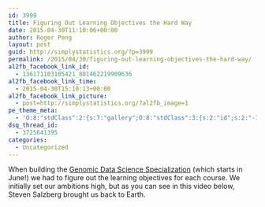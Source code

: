 ```yaml
---
id: 3999
title: Figuring Out Learning Objectives the Hard Way
date: 2015-04-30T11:10:06+00:00
author: Roger Peng
layout: post
guid: http://simplystatistics.org/?p=3999
permalink: /2015/04/30/figuring-out-learning-objectives-the-hard-way/
al2fb_facebook_link_id:
  - 136171103105421_801462219909636
al2fb_facebook_link_time:
  - 2015-04-30T15:10:13+00:00
al2fb_facebook_link_picture:
  - post=http://simplystatistics.org/?al2fb_image=1
pe_theme_meta:
  - 'O:8:"stdClass":2:{s:7:"gallery";O:8:"stdClass":3:{s:2:"id";s:2:"-1";s:5:"width";s:0:"";s:6:"height";s:0:"";}s:5:"video";O:8:"stdClass":1:{s:2:"id";s:2:"-1";}}'
dsq_thread_id:
  - 3725641395
categories:
  - Uncategorized
---
```

When building the [Genomic Data Science Specialization](https://www.coursera.org/specialization/genomics/41 "Genomic Data Science Specialization") (which starts in June!) we had to figure out the learning objectives for each course. We initially set our ambitions high, but as you can see in this video below, Steven Salzberg brought us back to Earth.